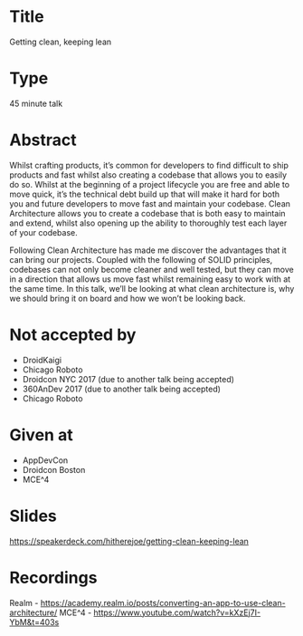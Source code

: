 # Title

Getting clean, keeping lean

# Type

45 minute talk

# Abstract

Whilst crafting products, it’s common for developers to find difficult to ship products and fast whilst also creating a codebase that allows you to easily do so. Whilst at the beginning of a project lifecycle you are free and able to move quick, it’s the technical debt build up that will make it hard for both you and future developers to move fast and maintain your codebase. Clean Architecture allows you to create a codebase that is both easy to maintain and extend, whilst also opening up the ability to thoroughly test each layer of your codebase.

Following Clean Architecture has made me discover the advantages that it can bring our projects. Coupled with the following of SOLID principles, codebases can not only become cleaner and well tested, but they can move in a direction that allows us move fast whilst remaining easy to work with at the same time. In this talk, we’ll be looking at what clean architecture is, why we should bring it on board and how we won’t be looking back.

# Not accepted by

- DroidKaigi
- Chicago Roboto
- Droidcon NYC 2017 (due to another talk being accepted)
- 360AnDev 2017 (due to another talk being accepted)
- Chicago Roboto

# Given at

- AppDevCon
- Droidcon Boston
- MCE^4

# Slides

https://speakerdeck.com/hitherejoe/getting-clean-keeping-lean

# Recordings

Realm - https://academy.realm.io/posts/converting-an-app-to-use-clean-architecture/
MCE^4 - https://www.youtube.com/watch?v=kXzEj7I-YbM&t=403s
